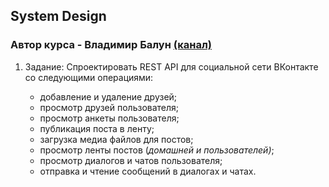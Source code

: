 ## System Design
### Автор курса - Владимир Балун [(канал)](https://www.youtube.com/channel/UCb2NcehYSV8RD0njexZN11Q)


1. Задание:
   Спроектировать REST API для социальной сети ВКонтакте со следующими операциями:

   - добавление и удаление друзей;
   - просмотр друзей пользователя;
   - просмотр анкеты пользователя;
   - публикация поста в ленту;
   - загрузка медиа файлов для постов;
   - просмотр ленты постов (*домашней и пользователей)*;
   - просмотр диалогов и чатов пользователя;
   - отправка и чтение сообщений в диалогах и чатах.

